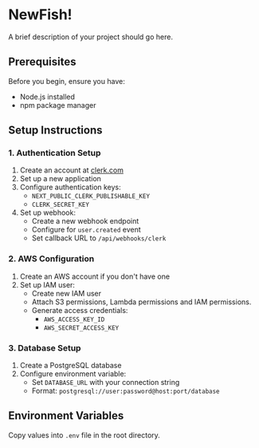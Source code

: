 # NewFish!

A brief description of your project should go here.

## Prerequisites

Before you begin, ensure you have:

- Node.js installed
- npm package manager

## Setup Instructions

### 1. Authentication Setup

1. Create an account at [clerk.com](https://clerk.com)
2. Set up a new application
3. Configure authentication keys:
   - `NEXT_PUBLIC_CLERK_PUBLISHABLE_KEY`
   - `CLERK_SECRET_KEY`
4. Set up webhook:
   - Create a new webhook endpoint
   - Configure for `user.created` event
   - Set callback URL to `/api/webhooks/clerk`

### 2. AWS Configuration

1. Create an AWS account if you don't have one
2. Set up IAM user:
   - Create new IAM user
   - Attach S3 permissions, Lambda permissions and IAM permissions.
   - Generate access credentials:
     - `AWS_ACCESS_KEY_ID`
     - `AWS_SECRET_ACCESS_KEY`

### 3. Database Setup

1. Create a PostgreSQL database
2. Configure environment variable:
   - Set `DATABASE_URL` with your connection string
   - Format: `postgresql://user:password@host:port/database`

## Environment Variables

Copy values into `.env` file in the root directory.
